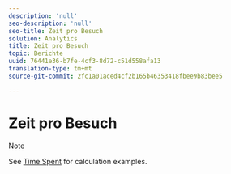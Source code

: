 ```yaml
---
description: 'null'
seo-description: 'null'
seo-title: Zeit pro Besuch
solution: Analytics
title: Zeit pro Besuch
topic: Berichte
uuid: 76441e36-b7fe-4cf3-8d72-c51d558afa13
translation-type: tm+mt
source-git-commit: 2fc1a01aced4cf2b165b46353418fbee9b83bee5

---
```



# Zeit pro Besuch

>[!NOTE]
>
>See [Time Spent](/help/components/c-variables/c-metrics/metrics-time-spent.md) for calculation examples.

